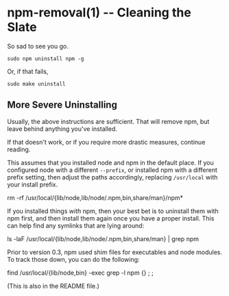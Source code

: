 npm-removal(1) -- Cleaning the Slate
====================================

So sad to see you go.

    sudo npm uninstall npm -g

Or, if that fails,

    sudo make uninstall

## More Severe Uninstalling

Usually, the above instructions are sufficient.  That will remove
npm, but leave behind anything you've installed.

If that doesn't work, or if you require more drastic measures,
continue reading.

This assumes that you installed node and npm in the default place.  If
you configured node with a different `--prefix`, or installed npm with a
different prefix setting, then adjust the paths accordingly, replacing
`/usr/local` with your install prefix.

   rm -rf /usr/local/{lib/node,lib/node/.npm,bin,share/man}/npm*

If you installed things *with* npm, then your best bet is to uninstall
them with npm first, and then install them again once you have a
proper install.  This can help find any symlinks that are lying
around:

   ls -laF /usr/local/{lib/node,lib/node/.npm,bin,share/man} | grep npm

Prior to version 0.3, npm used shim files for executables and node
modules.  To track those down, you can do the following:

   find /usr/local/{lib/node,bin} -exec grep -l npm \{\} \; ;

(This is also in the README file.)

